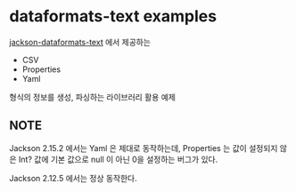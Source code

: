 # dataformats-text examples

[jackson-dataformats-text](https://github.com/FasterXML/jackson-dataformats-text) 에서 제공하는

* CSV
* Properties
* Yaml

형식의 정보를 생성, 파싱하는 라이브러리 활용 예제

## NOTE

Jackson 2.15.2 에서는 Yaml 은 제대로 동작하는데, Properties 는 값이 설정되지 않은 Int? 값에 기본 값으로 null 이 아닌 0을 설정하는 버그가 있다.

Jackson 2.12.5 에서는 정상 동작한다.
